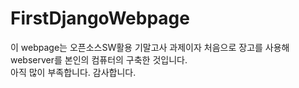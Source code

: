 # FirstDjangoWebpage

이 webpage는 오픈소스SW활용 기말고사 과제이자 처음으로 장고를 사용해 webserver를 본인의 컴퓨터의 구축한 것입니다.   
아직 많이 부족합니다. 감사합니다.
